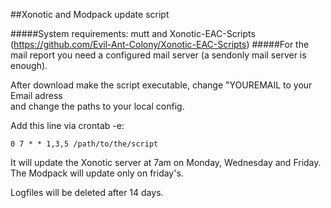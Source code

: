 ##Xonotic and Modpack update script
  
#####System requirements: mutt and Xonotic-EAC-Scripts
 (<https://github.com/Evil-Ant-Colony/Xonotic-EAC-Scripts>)
#####For the mail report you need a configured mail server (a sendonly mail server is enough).  

After download make the script executable, change "YOUREMAIL to your Email adress  
and change the paths to your local config.

Add this line via crontab -e:

	0 7 * * 1,3,5 /path/to/the/script

It will update the Xonotic server at 7am on Monday, Wednesday and Friday.  
The Modpack will update only on friday's.

Logfiles will be deleted after 14 days.



